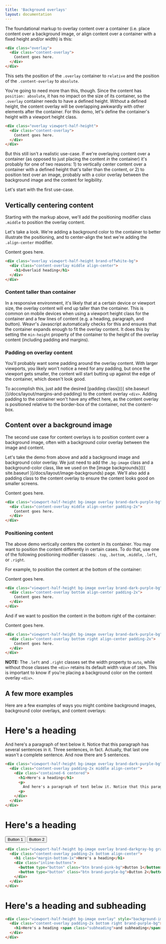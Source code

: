 ```yaml
---
title: 'Background overlays'
layout: documentation
---
```


The foundational markup to overlay content over a container (i.e. place content over a background image, or align content over a container with a fixed height and/or width) is this:

~~~html
<div class="overlay">
  <div class="content-overlay">
    Content goes here.
  </div>
</div>
~~~

This sets the position of the `.overlay` container to `relative` and the position of the `.content-overlay` to `absolute`.

You're going to need more than this, though. Since the content has `position: absolute`, it has no impact on the size of its container, so the `.overlay` container needs to have a defined height. Without a defined height, the content overlay will be overlapping awkwardly with other elements after the container. For this demo, let's define the container's height with a viewport height class.

~~~html
<div class="overlay viewport-half-height">
  <div class="content-overlay">
    Content goes here.
  </div>
</div>
~~~

But this still isn't a realistic use-case. If we're overlaying content over a container (as opposed to just placing the content _in_ the container) it's probably for one of two reasons: 1) to vertically center content over a container with a defined height that's taller than the content, or 2) to position text over an image, probably with a color overlay between the background image and the content for legibility.

Let's start with the first use-case.

## Vertically centering content

Starting with the markup above, we'll add the positioning modifier class `.middle` to position the overlay content.

Let's take a look. We're adding a background color to the container to better illustrate the positioning, and to center-align the text we're adding the `.align-center` modifier.

<div class="demo">
  <div class="overlay viewport-half-height brand-offwhite-bg">
    <div class="content-overlay middle align-center">
      Content goes here.
    </div>
  </div>
</div>

~~~html
<div class="overlay viewport-half-height brand-offwhite-bg">
  <div class="content-overlay middle align-center">
    <h1>Overlaid heading</h1>
  </div>
</div>
~~~

### Content taller than container

In a responsive environment, it's likely that at a certain device or viewport size, the overlay content will end up taller than the container. This is common on mobile devices when using a viewport height class for the container and a few lines of content (e.g. a heading, paragraph, and button). Weavr's Javascript automatically checks for this and ensures that the container expands enough to fit the overlay content. It does this by setting the `min-height` property of the container to the height of the overlay content (including padding and margins).

### Padding on overlay content

You'll probably want some padding around the overlay content. With larger viewports, you likely won't notice a need for any padding, but once the viewport gets smaller, the content will start butting up against the edge of the container, which doesn't look good.

To accomplish this, just add the desired [padding class]({{ site.baseurl }}/docs/layout/margins-and-padding) to the content overlay `<div>`. Adding padding to the container won't have any effect here, as the content overlay is positioned relative to the border-box of the container, not the content-box.

## Content over a background image

The second use case for content overlays is to position content over a background image, often with a background color overlay between the image and content.

Let's take the demo from above and add a background image and background color overlay. We just need to add the `.bg-image` class and a background-color class, like we used on the [image backgrounds]({{ site.baseurl }}/docs/layout/image-backgrounds) page. We'll also add a padding class to the content overlay to ensure the content looks good on smaller screens.

<div class="demo">
  <div class="viewport-half-height bg-image overlay brand-dark-purple-bg" style="background-image: url('{{ site.baseurl }}/images/sample-bg-image.jpg')">
    <div class="content-overlay middle align-center padding-2x">
      Content goes here.
    </div>
  </div>
</div>

~~~html
<div class="viewport-half-height bg-image overlay brand-dark-purple-bg" style="background-image: url('{{ site.baseurl }}/images/sample-bg-image.jpg')">
  <div class="content-overlay middle align-center padding-2x">
    Content goes here.
  </div>
</div>
~~~

### Positioning content

The above demo vertically centers the content in its container. You may want to position the content differently in certain cases. To do that, use one of the following positioning modifier classes: `.top`, `.bottom`, `.middle`, `.left`, or `.right`.

For example, to position the content at the bottom of the container:

<div class="demo">
  <div class="viewport-half-height bg-image overlay brand-dark-purple-bg" style="background-image: url('{{ site.baseurl }}/images/sample-bg-image.jpg')">
    <div class="content-overlay bottom align-center padding-2x">
      Content goes here.
    </div>
  </div>
</div>

~~~html
<div class="viewport-half-height bg-image overlay brand-dark-purple-bg" style="background-image: url('{{ site.baseurl }}/images/sample-bg-image.jpg')">
  <div class="content-overlay bottom align-center padding-2x">
    Content goes here.
  </div>
</div>
~~~

And if we want to position the content in the bottom right of the container:

<div class="demo">
  <div class="viewport-half-height bg-image overlay brand-dark-purple-bg" style="background-image: url('{{ site.baseurl }}/images/sample-bg-image.jpg')">
    <div class="content-overlay bottom right align-center padding-2x">
      Content goes here.
    </div>
  </div>
</div>

~~~html
<div class="viewport-half-height bg-image overlay brand-dark-purple-bg" style="background-image: url('{{ site.baseurl }}/images/sample-bg-image.jpg')">
  <div class="content-overlay bottom right align-center padding-2x">
    Content goes here.
  </div>
</div>
~~~

<div class="alert">
  <p>
    <strong>NOTE:</strong> The <code>.left</code> and <code>.right</code> classes set the width property to <code>auto</code>, while without those classes the <code>&lt;div&gt;</code> retains its default width value of <code>100%</code>. This is important to know if you're placing a background color on the content overlay <code>&lt;div&gt;</code>.
  </p>
</div>

## A few more examples

Here are a few examples of ways you might combine background images, background color overlays, and content overlays:

<div class="demo">
  <div class="viewport-half-height bg-image overlay brand-dark-purple-bg" style="background-image: url('{{ site.baseurl }}/images/sample-bg-image.jpg')">
    <div class="content-overlay padding-2x middle align-center">
      <div class="contained-6 centered">
        <h1>Here's a heading</h1>
        <p>
          And here's a paragraph of text below it. Notice that this paragraph has several sentences in it. Three sentences, in fact. Actually, that last one wasn't a complete sentence. And now there are 5 sentences.
        <p>
      </div>
    </div>
  </div>
</div>

~~~html
<div class="viewport-half-height bg-image overlay brand-dark-purple-bg" style="background-image: url('{{ site.baseurl }}/images/sample-bg-image.jpg')">
  <div class="content-overlay padding-2x middle align-center">
    <div class="contained-6 centered">
      <h1>Here's a heading</h1>
      <p>
        And here's a paragraph of text below it. Notice that this paragraph has several sentences in it. Three sentences, in fact. Actually, that last one wasn't a complete sentence. And now there are 5 sentences.
      <p>
    </div>
  </div>
</div>
~~~

<div class="demo">
  <div class="viewport-half-height bg-image overlay brand-darkgray-bg gradient" style="background-image: url('{{ site.baseurl }}/images/sample-bg-image.jpg')">
    <div class="content-overlay padding-2x bottom align-center">
      <h1 class="margin-bottom-1x">Here's a heading</h1>
      <div class="inline-buttons">
        <button type="button" class="btn brand-pink-bg">Button 1</button>
        <button type="button" class="btn brand-purple-bg">Button 2</button>
      </div>
    </div>
  </div>
</div>

~~~html
<div class="viewport-half-height bg-image overlay brand-darkgray-bg gradient" style="background-image: url('{{ site.baseurl }}/images/sample-bg-image.jpg')">
  <div class="content-overlay padding-2x bottom align-center">
    <h1 class="margin-bottom-1x">Here's a heading</h1>
    <div class="inline-buttons">
      <button type="button" class="btn brand-pink-bg">Button 1</button>
      <button type="button" class="btn brand-purple-bg">Button 2</button>
    </div>
  </div>
</div>
~~~

<div class="demo">
  <div class="viewport-half-height bg-image overlay" style="background-image: url('{{ site.baseurl }}/images/sample-bg-image.jpg')">
    <div class="content-overlay padding-2x bottom right brand-purple-bg">
      <h1>Here's a heading <span class="subheading">and subheading</span></h1>
    </div>
  </div>
</div>

~~~html
<div class="viewport-half-height bg-image overlay" style="background-image: url('{{ site.baseurl }}/images/sample-bg-image.jpg')">
  <div class="content-overlay padding-2x bottom right brand-purple-bg">
    <h1>Here's a heading <span class="subheading">and subheading</span></h1>
  </div>
</div>
~~~
